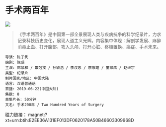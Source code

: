 # 手术两百年
![](https://img1.doubanio.com/view/photo/s_ratio_poster/public/p2560515269.jpg)
> 《手术两百年》是中国第一部全景展现人类与疾病抗争的科学纪录片，力求记录科技历史变化，展现人道主义光辉。内容集中体现：解剖学发展、麻醉消毒止血、打开腹部、攻入头颅、打开心脏、移植置换、癌症、手术未来。
```
导演: 陈子隽
编剧: 陈瑶
主演: 郎景和 / 戴尅戎 / 孙颖浩 / 李汉忠 / 廖康雄 / 董家鸿 / 赵继宗
类型: 纪录片
制片国家/地区: 中国大陆
语言: 汉语普通话
首播: 2019-06-22(中国大陆)
集数: 8
单集片长: 50分钟
又名: 手术200年 / Two Hundred Years of Surgery
```
磁力链接： magnet:?xt=urn:btih:E2EE36A131EF013DF0620178A50B46603309968D
